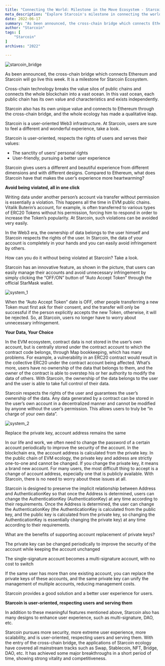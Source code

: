 ```yaml
---
title: "Connecting the World: Milestone in the Move Ecosystem - Starcoin"
meta_description: "Explore Starcoin's milestone in connecting the world with Move and advancing its blockchain ecosystem."
date: 2022-06-17
summary: "As been announced, the cross-chain bridge which connects Ethereum and Starcoin will go live this week. It is a milestone for Starcoin Ecosystem...."
author: "Starcoin"
tags: [
    "Starcoin"
]
archives: "2022"

---
```


![starcoin_bridge](/images/hackathon/starcoin_bridge.jpeg)

As been announced, the cross-chain bridge which connects Ethereum and Starcoin will go live this week. It is a milestone for Starcoin Ecosystem.

Cross-chain technology breaks the value silos of public chains and connects the whole blockchain into a vast ocean. In this vast ocean, each public chain has its own value and characteristics and exists independently.

Starcoin also has its own unique value and connects to Ethereum through the cross-chain bridge, and the whole ecology has made a qualitative leap.

Starcoin is a user-oriented Web3 infrastructure. At Starcoin, users are sure to feel a different and wonderful experience, take a look.

Starcoin is user-oriented, respects the rights of users and serves their values:

- The sanctity of users’ personal rights
- User-friendly, pursuing a better user experience

Starcoin gives users a different and beautiful experience from different dimensions and with different designs. Compared to Ethereum, what does Starcoin have that makes the user’s experience more heartwarming?

**Avoid being violated, all in one click**

Writing data under another person’s account via transfer without permission is essentially a violation. This happens all the time in EVM public chains. Vitalik Buterin’s account, for example, is often transferred to various types of ERC20 Tokens without his permission, forcing him to respond in order to increase the Token’s popularity. At Starcoin, such violations can be avoided very easily.

In the Web3 era, the ownership of data belongs to the user himself and Starcoin respects the rights of the user. In Starcoin, the data of your account is completely in your hands and you can easily avoid infringement by others.

How can you do it without being violated at Starcoin? Take a look.

Starcoin has an innovative feature, as shown in the picture, that users can easily manage their accounts and avoid unnecessary infringement by simply clicking the “OFF/ON” button of “Auto Accept Token” through the official StarMask wallet.

![system_1](/images/hackathon/system_1.jpeg)

When the “Auto Accept Token” date is OFF, other people transferring a new Token must first ask for their consent, and the transfer will only be successful if the person explicitly accepts the new Token, otherwise, it will be rejected. So, at Starcoin, users no longer have to worry about unnecessary infringement.

**Your Data, Your Choice**

In the EVM ecosystem, contract data is not stored in the user’s own account, but is centrally stored under the contract account to which the contract code belongs, through Map bookkeeping, which has many problems. For example, a vulnerability in an ERC20 contract would result in the collective ERC20 under the contract account being affected. What’s more, users have no ownership of the data that belongs to them, and the owner of the contract is able to overstep his or her authority to modify the data of others. With Starcoin, the ownership of the data belongs to the user and the user is able to take full control of their data.

Starcoin respects the rights of the user and guarantees the user’s ownership of the data. Any data generated by a contract can be stored in the user’s own account in a decentralized manner and cannot be modified by anyone without the user’s permission. This allows users to truly be “in charge of your own data”.

![system_2](/images/hackathon/system_2.jpeg)

Replace the private key, account address remains the same

In our life and work, we often need to change the password of a certain account periodically to improve the security of the account. In the blockchain era, the account address is calculated from the private key. In the public chain of EVM ecology, the private key and address are strictly one-to-one and cannot be changed. If you change the private key, it means a brand new account. For many users, the most difficult thing to accept is a change of account address, especially one that is publicly available. With Starcoin, there is no need to worry about these issues at all.

Starcoin is designed to preserve the implicit relationship between Address and AuthenticationKey so that once the Address is determined, users can change the AuthenticationKey (AuthenticationKey) at any time according to their requirements. Once the Address is determined, the user can change the AuthenticationKey (the AuthenticationKey is calculated from the public key, and the public key is calculated from the private key, so changing the AuthenticationKey is essentially changing the private key) at any time according to their requirements.

What are the benefits of supporting account replacement of private keys?

The private key can be changed periodically to improve the security of the account while keeping the account unchanged

The single-signature account becomes a multi-signature account, with no cost to switch

If the same user has more than one existing account, you can replace the private keys of these accounts, and the same private key can unify the management of multiple accounts, reducing management costs.

Starcoin provides a good solution and a better user experience for users.

**Starcoin is user-oriented, respecting users and serving them**

In addition to these meaningful features mentioned above, Starcoin also has many designs to enhance user experience, such as multi-signature, DAO, etc.

Starcoin pursues more security, more extreme user experience, more scalability, and is user-oriented, respecting users and serving them. With the entry of the cross-chain bridge, the applications of Starcoin ecology have covered all mainstream tracks such as Swap, Stablecoin, NFT, Bridge, DAO, etc. It has achieved some major breakthroughs in a short period of time, showing strong vitality and competitiveness.